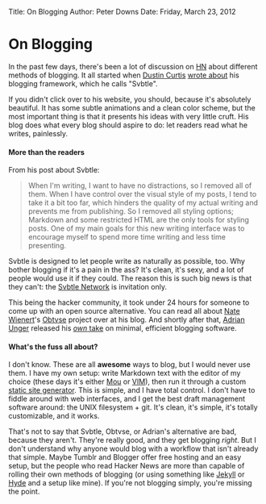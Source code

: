 Title: On Blogging
Author: Peter Downs
Date: Friday, March 23, 2012

# On Blogging


In the past few days, there's been a lot of discussion on [HN](http://news.ycombinator.com) about different methods of blogging. It all started when [Dustin Curtis](http://dcurt.is/) [wrote about](http://dcurt.is/codename-svbtle) his blogging framework, which he calls "Svbtle".

If you didn't click over to his website, you should, because it's absolutely beautiful. It has some subtle animations and a clean color scheme, but the most important thing is that it presents his ideas with very little cruft. His blog does what every blog should aspire to do: let readers read what he writes, painlessly.

#### More than the readers

From his post about Svbtle:

> When I'm writing, I want to have no distractions, so I removed all of them.
> When I have control over the visual style of my posts, I tend to take it a bit too far, which hinders the quality of my actual writing and prevents me from publishing.
> So I removed all styling options; Markdown and some restricted HTML are the only tools for styling posts.
> One of my main goals for this new writing interface was to encourage myself to spend more time writing and less time presenting.

Svbtle is designed to let people write as naturally as possible, too. Why bother blogging if it's a pain in the ass? It's clean, it's sexy, and a lot of people would use it if they could. The reason this is such big news is that they can't: the [Svbtle Network](http://svbtle.com/) is invitation only.

This being the hacker community, it took under 24 hours for someone to come up with an open source alternative. You can read all about [Nate Wienert](http://natewienert.com)'s [Obtvse](http://natewienert.com/codename-obtvse) project over at his blog. And shortly after that, [Adrian Unger](http://staydecent.ca/) released his [_own_ take](http://staydecent.ca/bits/essence-of-blogging/) on minimal, efficient blogging software.

#### What's the fuss all about?

I don't know. These are all **awesome** ways to blog, but I would never use them. I have my own setup: write Markdown text with the editor of my choice (these days it's either [Mou](mouapp.com/) or [VIM](mouapp.com/)), then run it through a custom [static site generator](https://github.com/peterldowns/website/blob/master/generate.py). This is simple, and I have total control. I don't have to fiddle around with web interfaces, and I get the best draft management software around: the UNIX filesystem + git. It's clean, it's simple, it's totally customizable, and it works.

That's not to say that Svbtle, Obtvse, or Adrian's alternative are bad, because they aren't. They're really good, and they get blogging _right_. But I don't understand why anyone would blog with a workflow that isn't already that simple. Maybe Tumblr and Blogger offer free hosting and an easy setup, but the people who read Hacker News are more than capable of rolling their own methods of blogging (or using something like [Jekyll](http://jekyllrb.com/) or [Hyde](http://ringce.com/hyde) and a setup like mine). If you're not blogging simply, you're missing the point.